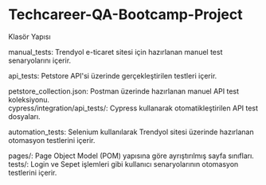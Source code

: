 # Techcareer-QA-Bootcamp-Project

Klasör Yapısı  

manual_tests:
Trendyol e-ticaret sitesi için hazırlanan manuel test senaryolarını içerir.

api_tests:
Petstore API'si üzerinde gerçekleştirilen testleri içerir.

petstore_collection.json: Postman üzerinde hazırlanan manuel API test koleksiyonu.  
cypress/integration/api_tests/: Cypress kullanarak otomatikleştirilen API test dosyaları.  

automation_tests:
Selenium kullanılarak Trendyol sitesi üzerinde hazırlanan otomasyon testlerini içerir.

pages/: Page Object Model (POM) yapısına göre ayrıştırılmış sayfa sınıfları.  
tests/: Login ve Sepet işlemleri gibi kullanıcı senaryolarının otomasyon testlerini içerir.

